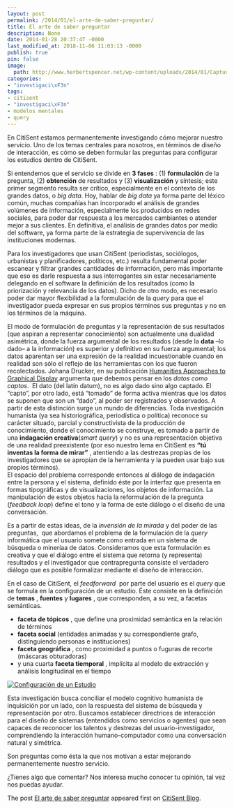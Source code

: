 ```yaml
---
layout: post
permalink: /2014/01/el-arte-de-saber-preguntar/
title: El arte de saber preguntar
description: None
date: 2014-01-28 20:37:47 -0000
last_modified_at: 2018-11-06 11:03:13 -0000
publish: true
pin: false
image:
  path: http://www.herbertspencer.net/wp-content/uploads/2014/01/Captura-de-pantalla-2018-11-05-a-las-17.40.08.png
categories:
- "investigaci\xF3n"
tags:
- citisent
- "investigaci\xF3n"
- modelos mentales
- query
---
```

En CitiSent estamos permanentemente investigando cómo mejorar nuestro servicio. Uno de los temas centrales para nosotros, en términos de diseño de interacción, es cómo se deben formular las preguntas para configurar los estudios dentro de CitiSent.

Si entendemos que el servicio se divide en **3 fases** : (1) **formulación** de la pregunta, (2) **obtención** de resultados y (3) **visualización** y síntesis; este primer segmento resulta ser crítico, especialmente en el contexto de los grandes datos, o _big data_. Hoy, hablar de _big data_ ya forma parte del léxico común, muchas compañías han incorporado el análisis de grandes volúmenes de información, especialmente los producidos en redes sociales, para poder dar respuesta a los mercados cambiantes o atender mejor a sus clientes. En definitiva, el análisis de grandes datos por medio del software, ya forma parte de la estrategia de supervivencia de las instituciones modernas.

Para los investigadores que usan CitiSent (periodistas, sociólogos, urbanistas y planificadores, políticos, etc.) resulta fundamental poder escanear y filtrar grandes cantidades de información, pero más importante que eso es darle respuesta a sus interrogantes sin estar necesariamente delegando en el software la definición de los resultados (como la priorización y relevancia de los datos). Dicho de otro modo, es necesario poder dar mayor flexibilidad a la formulación de la _query_ para que el investigador pueda expresar en sus propios términos sus preguntas y no en los términos de la máquina.

El modo de formulación de preguntas y la representación de sus resultados (que aspiran a representar conocimiento) son actualmente una dualidad asimétrica, donde la fuerza argumental de los resultados (desde la **data** –lo dado– a la información) es superior y definitivo en su fuerza argumental; los datos aparentan ser una expresión de la realidad incuestionable cuando en realidad son sólo el reflejo de las herramientas con los que fueron recolectados. Johana Drucker, en su publicación [Humanities Approaches to Graphical Display](http://www.digitalhumanities.org/dhq/vol/5/1/000091/000091.html) argumenta que debemos pensar en los _datos como captos_.  El dato (del latín datum), no es algo dado sino algo captado. El “capto”, por otro lado, está “tomado” de forma activa mientras que los datos se suponen que son un “dado”, al poder ser registrados y observados. A partir de esta distinción surge un mundo de diferencias. Toda investigación humanista (ya sea historiográfica, periodística o política) reconoce su carácter situado, parcial y constructivista de la producción de conocimiento, donde el conocimiento se construye, es tomado a partir de una **indagación creativa**(_smart query_) y no es una representación objetiva de una realidad preexistente (por eso nuestro lema en CitiSent es **“tú inventas la forma de mirar”** , atentiendo a las destrezas propias de los investigadores que se apropian de la herramienta y la pueden usar bajo sus propios términos).  
El espacio del problema corresponde entonces al diálogo de indagación entre la persona y el sistema, definido éste por la interfaz que presenta en formas tipográficas y de visualizaciones, los objetos de información. La manipulación de estos objetos hacia la reformulación de la pregunta (_feedback loop_) define el tono y la forma de este diálogo o el diseño de una conversación.

Es a partir de estas ideas, de la _invensión de la mirada_ y del poder de las preguntas,  que abordamos el problema de la formulación de la _query_ informática que el usuario somete como entrada en un sistema de búsqueda o mineríaa de datos. Consideramos que esta formulación es creativa y que el diálogo entre el sistema que retorna (y representa) resultados y el investigador que contrapregunta consiste el verdadero diálogo que es posible formalizar mediante el diseño de interacción.

En el caso de CitiSent, el _feedforward_  por parte del usuario es el _query_ que se formula en la configuración de un estudio. Éste consiste en la definición de **temas** , **fuentes** y **lugares** , que corresponden, a su vez, a facetas semánticas.

* **faceta de tópicos** , que define una proximidad semántica en la relación de términos
* **faceta social** (entidades animadas y su correspondiente grafo, distinguiendo personas e instituciones)
* **faceta geográfica** , como proximidad a puntos o fuguras de recorte (máscaras obturadoras)
* y una cuarta **faceta tiemporal** , implícita al modelo de extracción y análisis longitudinal en el tiempo

[![Configuración de un Estudio](http://blog.citisent.com/wp-content/uploads/2014/01/Captura-de-pantalla-2014-02-04-a-las-11.46.47.png)](http://blog.citisent.com/wp-content/uploads/2014/01/Captura-de-pantalla-2014-02-04-a-las-11.46.47.png)

Esta investigación busca conciliar el modelo cognitivo humanista de inquisición por un lado, con la respuesta del sistema de búsqueda y representación por otro. Buscamos establecer directrices de interacción para el diseño de sistemas (entendidos como servicios o agentes) que sean capaces de reconocer los talentos y destrezas del usuario-investigador, comprendiendo la interacción humano-computador como una conversación natural y simétrica.

Son preguntas como ésta la que nos motivan a estar mejorando permanentemente nuestro servicio.

¿Tienes algo que comentar? Nos interesa mucho conocer tu opinión, tal vez nos puedas ayudar.

The post [El arte de saber preguntar](http://blog.citisent.com/2014/01/el-arte-de-preguntar/) appeared first on [CitiSent Blog](http://blog.citisent.com/).
